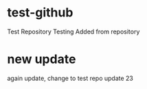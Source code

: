 # test-github
Test Repository
Testing
Added from repository
# new update
again update, change to test repo
update 23


